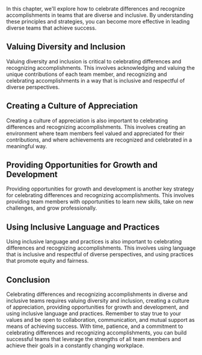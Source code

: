 
In this chapter, we'll explore how to celebrate differences and recognize accomplishments in teams that are diverse and inclusive. By understanding these principles and strategies, you can become more effective in leading diverse teams that achieve success.

Valuing Diversity and Inclusion
-------------------------------

Valuing diversity and inclusion is critical to celebrating differences and recognizing accomplishments. This involves acknowledging and valuing the unique contributions of each team member, and recognizing and celebrating accomplishments in a way that is inclusive and respectful of diverse perspectives.

Creating a Culture of Appreciation
----------------------------------

Creating a culture of appreciation is also important to celebrating differences and recognizing accomplishments. This involves creating an environment where team members feel valued and appreciated for their contributions, and where achievements are recognized and celebrated in a meaningful way.

Providing Opportunities for Growth and Development
--------------------------------------------------

Providing opportunities for growth and development is another key strategy for celebrating differences and recognizing accomplishments. This involves providing team members with opportunities to learn new skills, take on new challenges, and grow professionally.

Using Inclusive Language and Practices
--------------------------------------

Using inclusive language and practices is also important to celebrating differences and recognizing accomplishments. This involves using language that is inclusive and respectful of diverse perspectives, and using practices that promote equity and fairness.

Conclusion
----------

Celebrating differences and recognizing accomplishments in diverse and inclusive teams requires valuing diversity and inclusion, creating a culture of appreciation, providing opportunities for growth and development, and using inclusive language and practices. Remember to stay true to your values and be open to collaboration, communication, and mutual support as means of achieving success. With time, patience, and a commitment to celebrating differences and recognizing accomplishments, you can build successful teams that leverage the strengths of all team members and achieve their goals in a constantly changing workplace.
